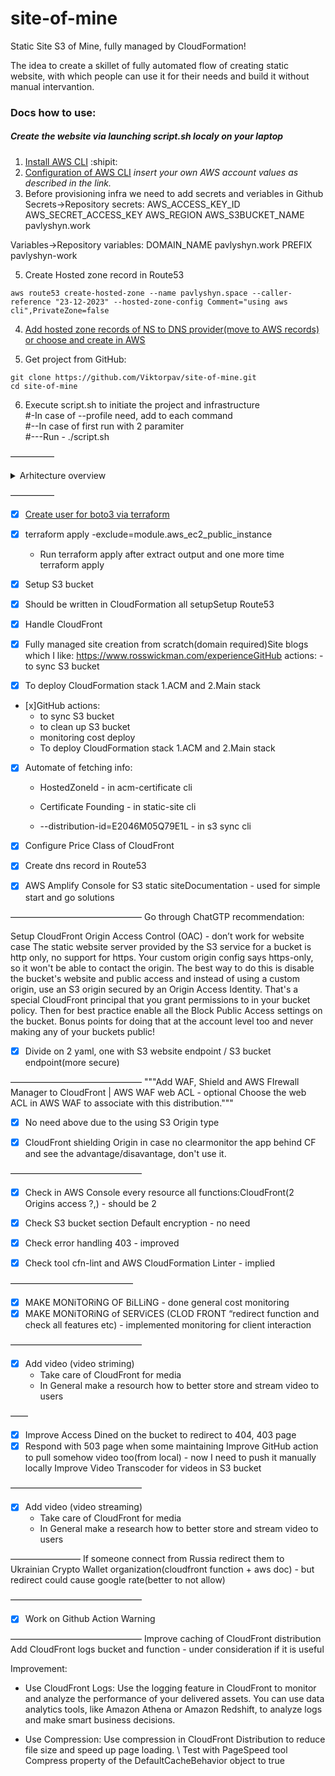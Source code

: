 # site-of-mine
Static Site S3 of Mine, fully managed by CloudFormation!

The idea to create a skillet of fully automated flow of creating static website, with which people can use it for their needs and build it without manual intervantion.

### Docs how to use:

##### Create the website via launching script.sh localy on your laptop

1. [Install AWS CLI](https://docs.aws.amazon.com/cli/latest/userguide/getting-started-install.html) :shipit:
2. [Configuration of AWS CLI](https://docs.aws.amazon.com/cli/latest/userguide/getting-started-quickstart.html) *insert your own AWS account values as described in the link.*
3. Before provisioning infra we need to add secrets and veriables in Github
Secrets->Repository secrets:
AWS_ACCESS_KEY_ID
AWS_SECRET_ACCESS_KEY
AWS_REGION
AWS_S3BUCKET_NAME pavlyshyn.work

Variables->Repository variables:
DOMAIN_NAME pavlyshyn.work
PREFIX pavlyshyn-work


5. Create Hosted zone record in Route53
``` 
aws route53 create-hosted-zone --name pavlyshyn.space --caller-reference "23-12-2023" --hosted-zone-config Comment="using aws cli",PrivateZone=false

```
4. [Add hosted zone records of NS to DNS provider(move to AWS records) or choose and create in AWS](https://www.virtuallyboring.com/migrate-godaddy-domain-and-dns-to-aws-route-53/)

5. Get project from GitHub:
```
git clone https://github.com/Viktorpav/site-of-mine.git
cd site-of-mine
```
6. Execute script.sh to initiate the project and infrastructure <br />
#-In case of --profile need, add to each command <br />
#--In case of first run with 2 paramiter <br />
#---Run - ./script.sh <domain name> <any uniq value>

—————

<details><summary>Arhitecture overview</summary>
<p>

#### Structure of the project
```
    User-->GoDady Domain DNS;
    GoDady Domain DNS-->Route53 Hosted Zone;
    Route53 Hosted Zone-->CloudFront CDN Disribution;
    CloudFront CDN Disribution-->ACM Certificate Manager;
    CloudFront CDN Disribution-->S3 Staic Web Site;
```

![1*PMCYsWaHDIzcaXhI1PSLXA](https://user-images.githubusercontent.com/32811955/211201513-52938964-ee1a-48f1-97f3-b2ad3f610edc.png)

</p>
</details>

—————

- [x] [Create user for boto3 via terraform](https://github.com/Viktorpav/iooding/commit/b05e3b96ba98f6d4403d18835934efbad1e8e520)
- [x] terraform apply -exclude=module.aws_ec2_public_instance
    - Run terraform apply after extract output and one more time terraform apply

- [x] Setup S3 bucket
- [x] Should be written in CloudFormation all setupSetup Route53
- [x] Handle CloudFront
- [x] Fully managed site creation from scratch(domain required)Site blogs which I like: https://www.rosswickman.com/experienceGitHub actions:  - to sync S3 bucket 
- [x] To deploy CloudFormation stack 1.ACM and 2.Main stack 


- [x]GitHub actions:
    - to sync S3 bucket 
    - to clean up S3 bucket
    - monitoring cost deploy
    - To deploy CloudFormation stack 1.ACM and 2.Main stack 

- [x] Automate of fetching info:
    - HostedZoneId - in acm-certificate cli

    - Certificate Founding - in static-site cli
	
	- --distribution-id=E2046M05Q79E1L - in s3 sync cli



- [x] Configure Price Class of CloudFront 

- [x] Create dns record in Route53

- [x] AWS Amplify Console for S3 static siteDocumentation - used for simple start and go solutions


———————————————
Go through ChatGTP recommendation:

Setup CloudFront Origin Access Control (OAC) - don’t work for website case
The static website server provided by the S3 service for a bucket is http only, no support for https. Your custom origin config says https-only, so it won't be able to contact the origin.
The best way to do this is disable the bucket's website and public access and instead of using a custom origin, use an S3 origin secured by an Origin Access Identity. That's a special CloudFront principal that you grant permissions to in your bucket policy.
Then for best practice enable all the Block Public Access settings on the bucket. Bonus points for doing that at the account level too and never making any of your buckets public!


- [x] Divide on 2 yaml, one with S3 website endpoint / S3 bucket endpoint(more secure)

———————————————
"""Add WAF, Shield and AWS FIrewall Manager to CloudFront | AWS WAF web ACL - optional
Choose the web ACL in AWS WAF to associate with this distribution."""

- [x] No need above due to the using S3 Origin type


- [x] CloudFront shielding Origin in case no clearmonitor the app behind CF and see the advantage/disavantage, don't use it.

———————————————
- [x] Check in AWS Console every resource all functions:CloudFront(2 Origins access ?,) - should be 2
- [x] Check S3 bucket section Default encryption - no need 

- [x] Check error handling 403 - improved

- [x] Check tool cfn-lint and AWS CloudFormation Linter - implied

——————————————
- [x] MAKE MONiTORiNG OF BiLLiNG - done general cost monitoring
- [x] MAKE MONiTORiNG of SERViCES (CLOD FRONT “redirect function and check all features etc) - implemented monitoring for client interaction

———————————————
- [x] Add video (video striming)
    - Take care of CloudFront for media
    - In General make a resourch how to better store and stream video to users

——
- [x] Improve Access Dined on the bucket to redirect to 404, 403 page
- [x] Respond with 503 page when some maintaining
Improve GitHub action to pull somehow video too(from local) - now I need to push it manually locally 
Improve Video Transcoder  for videos in S3 bucket

———————————————
- [x] Add video (video streaming)
    - Take care of CloudFront for media
    - In General make a research how to better store and stream video to users

————————
If someone connect from Russia redirect them to Ukrainian Crypto Wallet organization(cloudfront function + aws doc) - but redirect could cause google rate(better to not allow)

———————————————
- [x] Work on Github Action Warning


———————————————
Improve caching of CloudFront distribution
Add CloudFront logs bucket and function - under consideration	if it is useful 

Improvement:
- Use CloudFront Logs: Use the logging feature in CloudFront to monitor and analyze the performance of your delivered assets. You can use data analytics tools, like Amazon Athena or Amazon Redshift, to analyze logs and make smart business decisions.

- Use Compression: Use compression in CloudFront Distribution to reduce file size and speed up page loading.
 \\ Test with PageSpeed tool Compress property of the DefaultCacheBehavior object to true 

